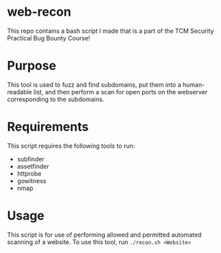 # web-recon
This repo contains a bash script I made that is a part of the TCM Security Practical Bug Bounty Course!

# Purpose
This tool is used to fuzz and find subdomains, put them into a human-readable list, and then perform a scan for open ports on the webserver corresponding to the subdomains.

# Requirements
This script requires the following tools to run:
- subfinder
- assetfinder
- httprobe
- gowitness
- nmap

# Usage
This script is for use of performing allowed and permitted automated scanning of a website. To use this tool, run `./recon.sh <Website>`


